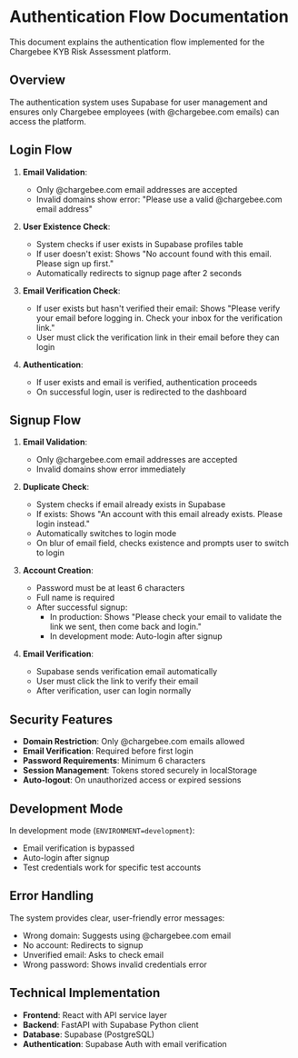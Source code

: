 # Authentication Flow Documentation

This document explains the authentication flow implemented for the Chargebee KYB Risk Assessment platform.

## Overview

The authentication system uses Supabase for user management and ensures only Chargebee employees (with @chargebee.com emails) can access the platform.

## Login Flow

1. **Email Validation**: 
   - Only @chargebee.com email addresses are accepted
   - Invalid domains show error: "Please use a valid @chargebee.com email address"

2. **User Existence Check**:
   - System checks if user exists in Supabase profiles table
   - If user doesn't exist: Shows "No account found with this email. Please sign up first."
   - Automatically redirects to signup page after 2 seconds

3. **Email Verification Check**:
   - If user exists but hasn't verified their email: Shows "Please verify your email before logging in. Check your inbox for the verification link."
   - User must click the verification link in their email before they can login

4. **Authentication**:
   - If user exists and email is verified, authentication proceeds
   - On successful login, user is redirected to the dashboard

## Signup Flow

1. **Email Validation**:
   - Only @chargebee.com email addresses are accepted
   - Invalid domains show error immediately

2. **Duplicate Check**:
   - System checks if email already exists in Supabase
   - If exists: Shows "An account with this email already exists. Please login instead."
   - Automatically switches to login mode
   - On blur of email field, checks existence and prompts user to switch to login

3. **Account Creation**:
   - Password must be at least 6 characters
   - Full name is required
   - After successful signup:
     - In production: Shows "Please check your email to validate the link we sent, then come back and login."
     - In development mode: Auto-login after signup

4. **Email Verification**:
   - Supabase sends verification email automatically
   - User must click the link to verify their email
   - After verification, user can login normally

## Security Features

- **Domain Restriction**: Only @chargebee.com emails allowed
- **Email Verification**: Required before first login
- **Password Requirements**: Minimum 6 characters
- **Session Management**: Tokens stored securely in localStorage
- **Auto-logout**: On unauthorized access or expired sessions

## Development Mode

In development mode (`ENVIRONMENT=development`):
- Email verification is bypassed
- Auto-login after signup
- Test credentials work for specific test accounts

## Error Handling

The system provides clear, user-friendly error messages:
- Wrong domain: Suggests using @chargebee.com email
- No account: Redirects to signup
- Unverified email: Asks to check email
- Wrong password: Shows invalid credentials error

## Technical Implementation

- **Frontend**: React with API service layer
- **Backend**: FastAPI with Supabase Python client
- **Database**: Supabase (PostgreSQL)
- **Authentication**: Supabase Auth with email verification